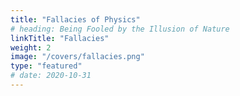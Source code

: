 ```yaml
---
title: "Fallacies of Physics"
# heading: Being Fooled by the Illusion of Nature
linkTitle: "Fallacies"
weight: 2
image: "/covers/fallacies.png"
type: "featured"
# date: 2020-10-31
---
```

